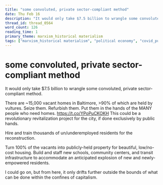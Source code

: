 ```yaml
---
title: "some convoluted, private sector-compliant method"
date: Thu Feb 16
description: "It would only take $7.5 billion to wrangle some convoluted, private sector-compliant method."
thread_id: thread_0564
word_count: 126
reading_time: 1
primary_theme: marxism_historical materialism
tags: ["marxism_historical materialism", "political economy", "covid_public health politics"]
---
```


# some convoluted, private sector-compliant method

It would only take $7.5 billion to wrangle some convoluted, private sector-compliant method.

There are ~15,000 vacant homes in Baltimore, &gt;90% of which are held by vultures. Seize them. Refurbish them. Put them in the hands of the MANY people who need homes. https://t.co/YPoPuCKOKH This could be a revolutionary revitalization project for the city, if done exclusively by public hands.

Hire and train thousands of un/underemployed residents for the reconstruction.

Turn 100% of the vacants into publicly-held property for beautiful, low/no-cost housing. Build and staff new schools, community centers, and transit infrastructure to accommodate an anticipated explosion of new and newly-empowered residents.

I could go on, but from here, it only drifts further outside the bounds of what can be done within the confines of capitalism.